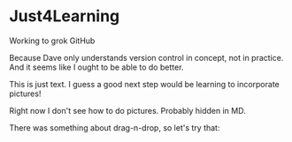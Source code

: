 # Just4Learning
Working to grok GitHub

Because Dave only understands version control in concept, not in practice. And it seems like I ought to be able to do better.

This is just text. I guess a good next step would be learning to incorporate pictures!

Right now I don't see how to do pictures. Probably hidden in MD. 

There was something about drag-n-drop, so let's try that:
